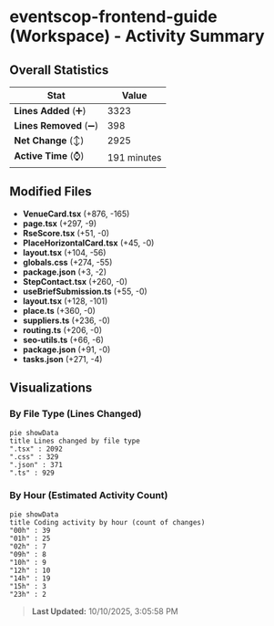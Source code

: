 # eventscop-frontend-guide (Workspace) - Activity Summary 

## Overall Statistics

| Stat                   | Value                                                             |
| ---------------------- | ----------------------------------------------------------------- |
| **Lines Added** (➕)   | 3323                                          |
| **Lines Removed** (➖) | 398                                        |
| **Net Change** (↕)    | 2925                |
| **Active Time** (⌚)   | 191 minutes |


## Modified Files
- **VenueCard.tsx** (+876, -165)
- **page.tsx** (+297, -9)
- **RseScore.tsx** (+51, -0)
- **PlaceHorizontalCard.tsx** (+45, -0)
- **layout.tsx** (+104, -56)
- **globals.css** (+274, -55)
- **package.json** (+3, -2)
- **StepContact.tsx** (+260, -0)
- **useBriefSubmission.ts** (+55, -0)
- **layout.tsx** (+128, -101)
- **place.ts** (+360, -0)
- **suppliers.ts** (+236, -0)
- **routing.ts** (+206, -0)
- **seo-utils.ts** (+66, -6)
- **package.json** (+91, -0)
- **tasks.json** (+271, -4)

## Visualizations

### By File Type (Lines Changed)

```mermaid
pie showData
title Lines changed by file type
".tsx" : 2092
".css" : 329
".json" : 371
".ts" : 929
```

### By Hour (Estimated Activity Count)

```mermaid
pie showData
title Coding activity by hour (count of changes)
"00h" : 39
"01h" : 25
"02h" : 7
"09h" : 8
"10h" : 9
"12h" : 10
"14h" : 19
"15h" : 3
"23h" : 2
```


> **Last Updated:** 10/10/2025, 3:05:58 PM